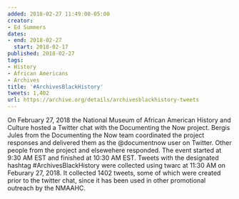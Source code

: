 ```yaml
---
added: 2018-02-27 11:49:00-05:00
creator:
- Ed Summers
dates:
- end: 2018-02-27
  start: 2018-02-17
published: 2018-02-27
tags:
- History
- African Americans
- Archives
title: '#ArchivesBlackHistory'
tweets: 1,402
url: https://archive.org/details/archivesblackhistory-tweets
---
```


On February 27, 2018 the National Museum of African American History and Culture hosted a Twitter chat with the Documenting the Now project.  Bergis Jules from the Documenting the Now team coordinated the project responses and delivered them as the @documentnow user on Twitter. Other people from the project and elsewehere responded. The event started at 9:30 AM EST and finished at 10:30 AM EST. Tweets with the designated hashtag #ArchivesBlackHistory were collected using twarc at 11:30 AM on Feburary 27, 2018. It collected 1402 tweets, some of which were created prior to the twitter chat, since it has been used in other promotional outreach by the NMAAHC.
